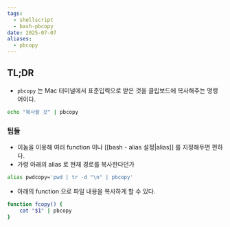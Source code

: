 ```yaml
---
tags:
  - shellscript
  - bash-pbcopy
date: 2025-07-07
aliases:
  - pbcopy
---
```

## TL;DR

- `pbcopy` 는 Mac 터미널에서 표준입력으로 받은 것을 클립보드에 복사해주는 명령어이다.

```bash
echo "복사할 것" | pbcopy
```

### 팁들

- 이놈을 이용해 여러 function 이나 [[bash - alias 설정|alias]] 를 지정해두면 편하다.
- 가령 아래의 alias 로 현재 경로를 복사한다던가

```bash
alias pwdcopy='pwd | tr -d "\n" | pbcopy'
```

- 아래의 function 으로 파일 내용을 복사하게 할 수 있다.

```bash
function fcopy() {
    cat "$1" | pbcopy
}
```